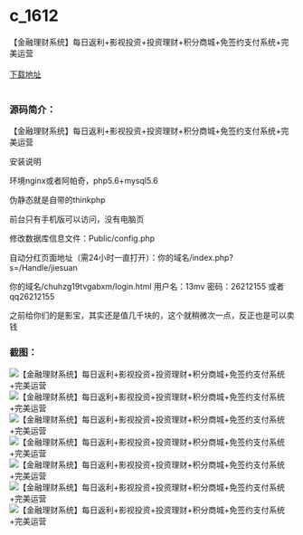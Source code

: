 # c_1612
【金融理财系统】每日返利+影视投资+投资理财+积分商城+免签约支付系统+完美运营
<br/></br>
[下载地址](https://www.uuid2.com/1612.html "下载地址")
<br/></br>
<h3>源码简介：</h3>
<p>【金融理财系统】每日返利+影视投资+投资理财+积分商城+免签约支付系统+完美运营<p>
<p>安装说明<p>
<p>环境nginx或者阿帕奇，php5.6+mysql5.6<p>
<p>伪静态就是自带的thinkphp<p>
<p>前台只有手机版可以访问，没有电脑页<p>
<p>修改数据库信息文件：Public/config.php<p>
<p>自动分红页面地址（需24小时一直打开）：你的域名/index.php?s=/Handle/jiesuan<p>
<p>你的域名/chuhzg19tvgabxm/login.html   用户名：13mv  密码：26212155 或者 qq26212155<p>
<p>之前给你们的是影宝，其实还是值几千块的，这个就稍微次一点，反正也是可以卖钱<p>
<h3>截图：</h3>
<img src="https://www.uuid2.com/wp-content/uploads/img/uimage/19331632287201.png" alt="【金融理财系统】每日返利+影视投资+投资理财+积分商城+免签约支付系统+完美运营"><img src="https://www.uuid2.com/wp-content/uploads/img/uimage/19381632287207.png" alt="【金融理财系统】每日返利+影视投资+投资理财+积分商城+免签约支付系统+完美运营"><img src="https://www.uuid2.com/wp-content/uploads/img/uimage/19721632287209.png" alt="【金融理财系统】每日返利+影视投资+投资理财+积分商城+免签约支付系统+完美运营"><img src="https://www.uuid2.com/wp-content/uploads/img/uimage/24541632287211.png" alt="【金融理财系统】每日返利+影视投资+投资理财+积分商城+免签约支付系统+完美运营"><img src="https://www.uuid2.com/wp-content/uploads/img/uimage/32861632287214.png" alt="【金融理财系统】每日返利+影视投资+投资理财+积分商城+免签约支付系统+完美运营"><img src="https://www.uuid2.com/wp-content/uploads/img/uimage/90281632287215.png" alt="【金融理财系统】每日返利+影视投资+投资理财+积分商城+免签约支付系统+完美运营"><img src="https://www.uuid2.com/wp-content/uploads/img/uimage/62471632287219.png" alt="【金融理财系统】每日返利+影视投资+投资理财+积分商城+免签约支付系统+完美运营">

